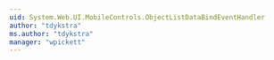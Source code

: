 ```yaml
---
uid: System.Web.UI.MobileControls.ObjectListDataBindEventHandler
author: "tdykstra"
ms.author: "tdykstra"
manager: "wpickett"
---
```

